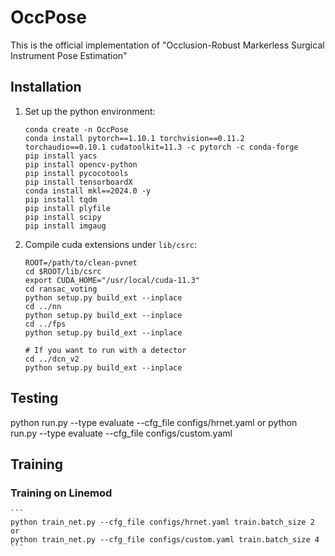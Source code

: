 # OccPose

This is the official implementation of "Occlusion-Robust Markerless Surgical Instrument Pose Estimation"

## Installation

1. Set up the python environment:
    ```
    conda create -n OccPose
    conda install pytorch==1.10.1 torchvision==0.11.2 torchaudio==0.10.1 cudatoolkit=11.3 -c pytorch -c conda-forge
    pip install yacs
    pip install opencv-python
    pip install pycocotools
    pip install tensorboardX
    conda install mkl==2024.0 -y
    pip install tqdm
    pip install plyfile
    pip install scipy
    pip install imgaug
    ```
2. Compile cuda extensions under `lib/csrc`:
    ```
    ROOT=/path/to/clean-pvnet
    cd $ROOT/lib/csrc
    export CUDA_HOME="/usr/local/cuda-11.3"
    cd ransac_voting
    python setup.py build_ext --inplace
    cd ../nn
    python setup.py build_ext --inplace
    cd ../fps
    python setup.py build_ext --inplace
    
    # If you want to run with a detector
    cd ../dcn_v2
    python setup.py build_ext --inplace
    ```

## Testing
python run.py --type evaluate --cfg_file configs/hrnet.yaml or
python run.py --type evaluate --cfg_file configs/custom.yaml

## Training

### Training on Linemod
    ```
    python train_net.py --cfg_file configs/hrnet.yaml train.batch_size 2 or
    python train_net.py --cfg_file configs/custom.yaml train.batch_size 4
    ```